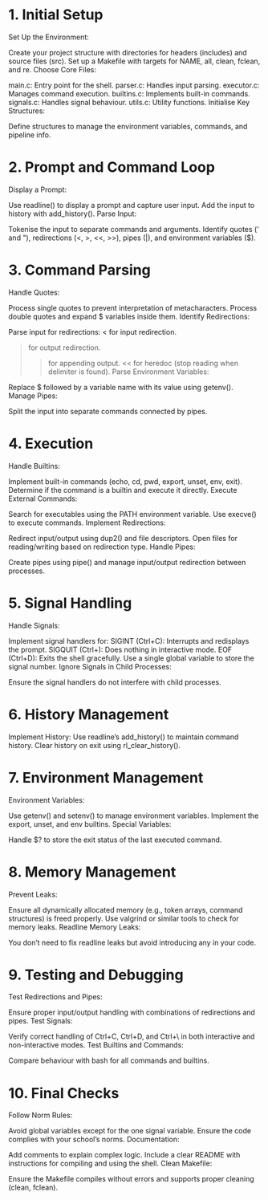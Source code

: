 # 1. Initial Setup
Set Up the Environment:

Create your project structure with directories for headers (includes) and source files (src).
Set up a Makefile with targets for NAME, all, clean, fclean, and re.
Choose Core Files:

main.c: Entry point for the shell.
parser.c: Handles input parsing.
executor.c: Manages command execution.
builtins.c: Implements built-in commands.
signals.c: Handles signal behaviour.
utils.c: Utility functions.
Initialise Key Structures:

Define structures to manage the environment variables, commands, and pipeline info.
# 2. Prompt and Command Loop
Display a Prompt:

Use readline() to display a prompt and capture user input.
Add the input to history with add_history().
Parse Input:

Tokenise the input to separate commands and arguments.
Identify quotes (' and "), redirections (<, >, <<, >>), pipes (|), and environment variables ($).
# 3. Command Parsing
Handle Quotes:

Process single quotes to prevent interpretation of metacharacters.
Process double quotes and expand $ variables inside them.
Identify Redirections:

Parse input for redirections:
< for input redirection.
> for output redirection.
>> for appending output.
<< for heredoc (stop reading when delimiter is found).
Parse Environment Variables:

Replace $ followed by a variable name with its value using getenv().
Manage Pipes:

Split the input into separate commands connected by pipes.
# 4. Execution
Handle Builtins:

Implement built-in commands (echo, cd, pwd, export, unset, env, exit).
Determine if the command is a builtin and execute it directly.
Execute External Commands:

Search for executables using the PATH environment variable.
Use execve() to execute commands.
Implement Redirections:

Redirect input/output using dup2() and file descriptors.
Open files for reading/writing based on redirection type.
Handle Pipes:

Create pipes using pipe() and manage input/output redirection between processes.
# 5. Signal Handling
Handle Signals:

Implement signal handlers for:
SIGINT (Ctrl+C): Interrupts and redisplays the prompt.
SIGQUIT (Ctrl+): Does nothing in interactive mode.
EOF (Ctrl+D): Exits the shell gracefully.
Use a single global variable to store the signal number.
Ignore Signals in Child Processes:

Ensure the signal handlers do not interfere with child processes.
# 6. History Management
Implement History:
Use readline’s add_history() to maintain command history.
Clear history on exit using rl_clear_history().
# 7. Environment Management
Environment Variables:

Use getenv() and setenv() to manage environment variables.
Implement the export, unset, and env builtins.
Special Variables:

Handle $? to store the exit status of the last executed command.
# 8. Memory Management
Prevent Leaks:

Ensure all dynamically allocated memory (e.g., token arrays, command structures) is freed properly.
Use valgrind or similar tools to check for memory leaks.
Readline Memory Leaks:

You don’t need to fix readline leaks but avoid introducing any in your code.
# 9. Testing and Debugging
Test Redirections and Pipes:

Ensure proper input/output handling with combinations of redirections and pipes.
Test Signals:

Verify correct handling of Ctrl+C, Ctrl+D, and Ctrl+\ in both interactive and non-interactive modes.
Test Builtins and Commands:

Compare behaviour with bash for all commands and builtins.
# 10. Final Checks
Follow Norm Rules:

Avoid global variables except for the one signal variable.
Ensure the code complies with your school’s norms.
Documentation:

Add comments to explain complex logic.
Include a clear README with instructions for compiling and using the shell.
Clean Makefile:

Ensure the Makefile compiles without errors and supports proper cleaning (clean, fclean).
